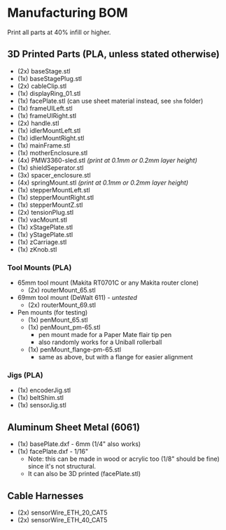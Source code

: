 # Manufacturing BOM
Print all parts at 40% infill or higher. 

## 3D Printed Parts (PLA, unless stated otherwise)
- (2x) baseStage.stl
- (1x) baseStagePlug.stl
- (2x) cableClip.stl
- (1x) displayRing_01.stl
- (1x) facePlate.stl (can use sheet material instead, see `shm` folder)
- (1x) frameUILeft.stl
- (1x) frameUIRight.stl
- (2x) handle.stl
- (1x) idlerMountLeft.stl
- (1x) idlerMountRight.stl
- (1x) mainFrame.stl
- (1x) motherEnclosure.stl
- (4x) PMW3360-sled.stl *(print at 0.1mm or 0.2mm layer height)*
- (1x) shieldSeperator.stl
- (3x) spacer_enclosure.stl
- (4x) springMount.stl *(print at 0.1mm or 0.2mm layer height)*
- (1x) stepperMountLeft.stl
- (1x) stepperMountRight.stl
- (1x) stepperMountZ.stl
- (2x) tensionPlug.stl
- (1x) vacMount.stl
- (1x) xStagePlate.stl
- (1x) yStagePlate.stl
- (1x) zCarriage.stl
- (1x) zKnob.stl
### Tool Mounts (PLA)
- 65mm tool mount (Makita RT0701C or any Makita router clone)
	- (2x) routerMount_65.stl
- 69mm tool mount (DeWalt 611) - *untested*
	- (2x) routerMount_69.stl
- Pen mounts (for testing)
	- (1x) penMount_65.stl
	- (1x) penMount_pm-65.stl
		- pen mount made for a Paper Mate flair tip pen
		- also randomly works for a Uniball rollerball
	- (1x) penMount_flange-pm-65.stl
		- same as above, but with a flange for easier alignment
### Jigs (PLA)
- (1x) encoderJig.stl
- (1x) beltShim.stl
- (1x) sensorJig.stl

## Aluminum Sheet Metal (6061)
- (1x) basePlate.dxf - 6mm (1/4" also works)
- (1x) facePlate.dxf - 1/16"
	- Note: this can be made in wood or acrylic too (1/8" should be fine) since it's not structural.
	- It can also be 3D printed (facePlate.stl)

## Cable Harnesses
- (2x) sensorWire_ETH_20_CAT5
- (2x) sensorWire_ETH_40_CAT5
